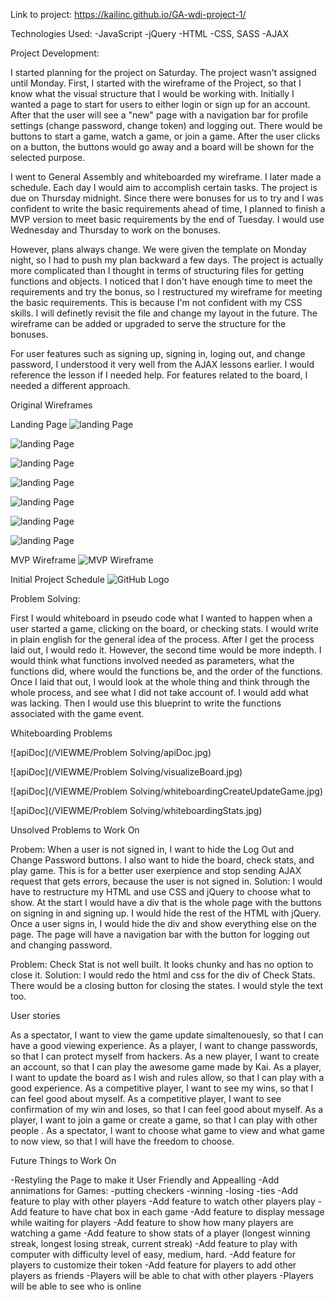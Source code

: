 Link to project: https://kailinc.github.io/GA-wdi-project-1/

Technologies Used:
-JavaScript
-jQuery
-HTML
-CSS, SASS
-AJAX

Project Development:

  I started planning for the project on Saturday. The project wasn't assigned
until Monday. First, I started with the wireframe of the Project, so that I know what
the visual structure that I would be working with. Initially I wanted a page to start
for users to either login or sign up for an account. After that the user will see
a "new" page with a navigation bar for profile settings (change password, change
token) and logging out. There would be buttons to start a game, watch a game, or
join a game. After the user clicks on a button, the buttons would go away and
a board will be shown for the selected purpose.

  I went to General Assembly and whiteboarded my wireframe. I later made a
schedule. Each day I would aim to accomplish certain tasks. The project is due on
Thursday midnight. Since there were bonuses for us to try and I was confident to
write the basic requirements ahead of time, I planned to finish a MVP version to meet
basic requirements by the end of Tuesday. I would use Wednesday and Thursday
to work on the bonuses.

  However, plans always change. We were given the template on Monday night, so
I had to push my plan backward a few days. The project is actually more
complicated than I thought in terms of structuring files for getting functions
and objects. I noticed that I don't have enough time to meet the requirements
and try the bonus, so I restructured my wireframe for meeting the basic requirements.
This is because I'm not confident with my CSS skills. I will definetly revisit
the file and change my layout in the future. The wireframe can be added or
upgraded to serve the structure for the bonuses.

 For user features such as signing up, signing in, loging out, and
change password, I understood it very well from the AJAX lessons earlier. I
would reference the lesson if I needed help. For features related to the board, I
needed a different approach.

Original Wireframes

Landing Page
![landing Page](/VIEWME/Wireframe/1landingPage.jpg)


![landing Page](/VIEWME/Wireframe/2createAccount.jpg)


![landing Page](/VIEWME/Wireframe/3signingIn.jpg)


![landing Page](/VIEWME/Wireframe/4afterSignIn.jpg)


![landing Page](/VIEWME/Wireframe/5changePwd.jpg)


![landing Page](/VIEWME/Wireframe/6inGame.jpg)


![landing Page](/VIEWME/Wireframe/7endGame.jpg)




MVP Wireframe
![MVP Wireframe](/VIEWME/MVPWireframe.jpg)


Initial Project Schedule
![GitHub Logo](/VIEWME/schedule.jpg)



Problem Solving:

  First I would whiteboard in pseudo code what I wanted to happen when a user
started a game, clicking on the board, or checking stats. I would write
in plain english for the general idea of the process. After I get the process
laid out, I would redo it. However, the second time would be more indepth. I
would think what functions involved needed as parameters, what the functions did,
where would the functions be, and the order of the functions. Once I laid that
out, I would look at the whole thing and think through the whole process, and
see what I did not take account of. I would add what was lacking. Then I would use
this blueprint to write the functions associated with the game event.



Whiteboarding Problems

![apiDoc](/VIEWME/Problem Solving/apiDoc.jpg)


![apiDoc](/VIEWME/Problem Solving/visualizeBoard.jpg)


![apiDoc](/VIEWME/Problem Solving/whiteboardingCreateUpdateGame.jpg)


![apiDoc](/VIEWME/Problem Solving/whiteboardingStats.jpg)



Unsolved Problems to Work On

Probem: When a user is not signed in, I want to hide the Log Out and Change Password buttons. I also want
  to hide the board, check stats, and play game. This is for a better user exerpience and stop sending AJAX request that gets errors, because the user is not signed in.
Solution: I would have to restructure my HTML and use CSS and jQuery to choose what to show. At the start I would have a div that is the whole page with the buttons on signing in and signing up. I would hide the rest of the HTML with jQuery. Once a user signs in, I would hide the div and show everything else on the page. The page will have a navigation bar with the button for logging out and changing password.


Problem: Check Stat is not well built. It looks chunky and has no option to close it.
Solution: I would redo the html and css for the div of Check Stats. There would be a closing button for
  closing the states. I would style the text too.


User stories

As a spectator, I want to view the game update simaltenouesly, so that I can have a good viewing experience.
As a player, I want to change passwords, so that I can protect myself from hackers.
As a new player, I want to create an account, so that I can play the awesome game made by Kai.
As a player, I want to update the board as I wish and rules allow, so that I can play with a good experience.
As a competitive player, I want to see my wins, so that I can feel good about myself.
As a competitive player, I want to see confirmation of my win and loses, so that I can feel good about myself.
As a player, I want to join a game or create a game, so that I can play with other people .
As a spectator, I want to choose what game to view and what game to now view, so that I will have the freedom to choose.



Future Things to Work On

-Restyling the Page to make it User Friendly and Appealling
-Add annimations for Games:
  -putting checkers
  -winning
  -losing
  -ties
-Add feature to play with other players
-Add feature to watch other players play
-Add feature to have chat box in each game
-Add feature to display message while waiting for players
-Add feature to show how many players are watching a game
-Add feature to show stats of a player (longest winning streak, longest losing streak, current streak)
-Add feature to play with computer with difficulty level of easy, medium, hard.
-Add feature for players to customize their token
-Add feature for players to add other players as friends
  -Players will be able to chat with other players
  -Players will be able to see who is online

